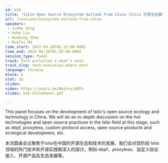 ```yaml
---
id: b1b
title: "Istio Open Source Ecosystem Outlook From China（Istio 开源生态展望）"
url: /sessions/ecosystem-outlook-from-china
speakers:
 - Jimmy Song
 - Kebe Liu
 - Huabing Zhao
 - Ruofei Ma
time_start: 2022-04-26T01:15:00.000Z
time_end: 2022-04-26T01:55:00.000Z
session_type: Panel
track: Tech evolution & what's next
track_slug: tech-evolution-whats-next
language: Chinese
block: b
slot: 1b
slides: 
video: https://youtu.be/WbjhcyjbQPs
slides: b1b-ChinaPanel.pdf

---
```


This panel focuses on the development of Istio's open source ecology and technology in China. We will do an in-depth discussion on the hot technologies and open source practices in the Istio field at this stage, such as ebpf, proxyless, custom protocol access, open source products and ecological development, etc.
 
本次圆桌会议聚焦于Istio在中国的开源生态和技术的发展，我们会对现阶段 Istio 领域的热门技术和开源实践做深入的探讨，例如 ebpf、proxyless、自定义协议接入、开源产品及生态发展等。